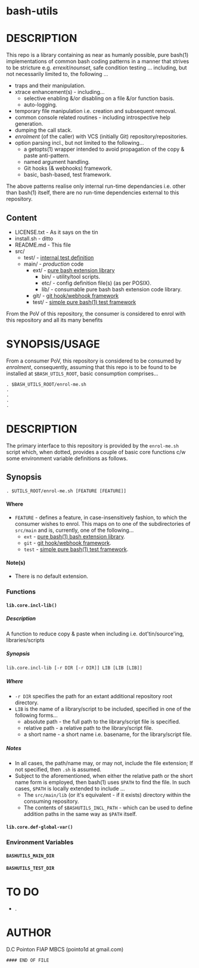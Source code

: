 bash-utils
==========

# DESCRIPTION
This repo is a library containing as near as humanly possible, pure bash(1) implementations of common bash coding patterns in a manner that strives to be stricture e.g. _errexit_/_nounset_, safe condition testing ... including, but not necessarily limited to, the following ...

- traps and their manipulation.
- xtrace enhancement(s) - including...
  - selective enabling &/or disabling on a file &/or function basis.
  - auto-logging.
- temporary file manipulation i.e. creation and subsequent removal.
- common console related routines - including introspective help generation.
- dumping the call stack.
- _enrolment_ (of the caller) with VCS (initially Git) repository/repositories.
- option parsing incl., but not limited to the following...
  - a getopts(1) wrapper intended to avoid propagation of the copy & paste anti-pattern.
  - named argument handling.
  - Git hooks (\& webhooks) framework.
  - basic, bash-based, test framework.

The above patterns realise only internal run-time dependancies i.e. other than bash(1) itself, there are no run-time dependencies external to this repository.

## Content
- LICENSE.txt   - As it says on the tin
- install.sh    - ditto
- README.md     - This file
- src/
  - test/       - [internal test definition](src/test/README.md)
  - main/       - _production_ code
    - ext/      - [pure bash extension library](src/main/ext/README.md)
      - bin/    - utility/tool scripts.
      - etc/    - config definition file(s) (as per POSIX).
      - lib/    - consumable pure bash bash extension code library.
    - git/      - [git hook/webhook framework](src/main/git/README.md)
    - test/     - [simple pure bash(1) test framework](src/main/test/README.md)

From the PoV of this repository, the consumer is considered to enrol with this repository and all its many benefits

# SYNOPSIS/USAGE
From a consumer PoV, this repository is considered to be consumed by _enrolment_, consequently, assuming that this repo is to be found to be installed at ```$BASH_UTILS_ROOT```, basic consumption comprises...

````
. $BASH_UTILS_ROOT/enrol-me.sh
.
.
.
.
````

# DESCRIPTION
The primary interface to this repository is provided by the ```enrol-me.sh``` script which, when dotted, provides a couple of basic core functions c/w some environment variable definitions as follows.

## Synopsis
    . $UTILS_ROOT/enrol-me.sh [FEATURE [FEATURE]]

#### Where
- ```FEATURE``` - defines a feature, in case-insensitively fashion, to which the consumer wishes to enrol. This maps on to one of the subdirectories of ```src/main``` and is, currently, one of the following...
  - ```ext``` - [pure bash(1) bash extension library](src/main/ext/README.md).
  - ```git``` - [git hook/webhook framework](src/main/git/README.md).
  - ```test``` - [simple pure bash(1) test framework](src/main/test/README.md).

#### Note(s)
- There is no default extension.

### Functions
#### ```lib.core.incl-lib()```
##### Description
A function to reduce copy \& paste when including i.e. dot'tin/source'ing, libraries/scripts

##### Synopsis
    lib.core.incl-lib [-r DIR [-r DIR]] LIB [LIB [LIB]]

##### Where
- ```-r DIR``` specifies the path for an extant additional repository root directory.
- ```LIB``` is the name of a library/script to be included, specified in one of the following forms...
  - absolute path - the full path to the library/script file is specified.
  - relative path - a relative path to the library/script file.
  - a short name - a short name i.e. basename, for the library/script file.

##### Notes
- In all cases, the path/name may, or may not, include the file extension; If not specified, then ```.sh``` is assumed.
- Subject to the aforementioned, when either the relative path or the short name form is employed, then bash(1) uses ```$PATH``` to find the file.  In such cases, ```$PATH``` is locally extended to include ...
  - The ```src/main/lib``` (or it's equivalent - if it exists) directory within the consuming repository.
  - The contents of ```$BASHUTILS_INCL_PATH``` - which can be used to define addition paths in the same way as ```$PATH``` itself.

#### ```lib.core.def-global-var()```

### Environment Variables
#### ```BASHUTILS_MAIN_DIR```

#### ```BASHUTILS_TEST_DIR```

# TO DO
* .

# AUTHOR
D.C Pointon FIAP MBCS (pointo1d at gmail.com)

    #### END OF FILE

